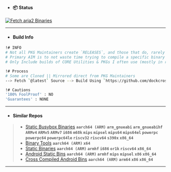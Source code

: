- #### 📦 Status
[![Fetch aria2 Binaries](https://github.com/Azathothas/Static-Binaries/actions/workflows/aria2_fetcher.yaml/badge.svg)](https://github.com/Azathothas/Static-Binaries/actions/workflows/aria2_fetcher.yaml)

---
- #### Build Info
```bash
!# INFO
# Not all PKG Maintainers create `RELEASES`, and those that do, rarely create for all `ARCH` 
# Primary AIM is to not waste time trying to compile a specific binary for a specific ARCH
# Only Include builds of CORE Utilities & PKGs I often use (mostly in restricted environments)

!# Process
# Some are Cloned || Mirrored direct from PKG Maintainers
--> Fetch `@latest` Source --> Build Using `https://github.com/dockcross/dockcross` for each 'ARCH'

!# Cautions
'100% FoolProof' : NO
'Guarantees' : NONE
```
---
- #### Similar Repos
> - [Static Busybox Binaries](https://github.com/Azathothas/Busybox-Static-Binaries) **`aarch64 (ARM)` `arm_gnueabi` `arm_gnueabihf` `ARMv4` `ARMv5` `ARMv7` `i686` `m68k` `mips` `mipsel` `mips64` `mips64el` `powerpc` `powerpc64` `powerpc64le` `riscv32` `riscv64` `s390x` `x86_64`**
> - [Binary Tools](https://github.com/mosajjal/binary-tools) **`aarch64 (ARM)` `x64`**
> - [Static Binaries](https://github.com/ryanwoodsmall/static-binaries) **`aarch64 (ARM)` `armhf` `i686` `or1k` `riscv64` `x86_64`**
> - [Android Static Bins](https://github.com/bol-van/bins) **`aarch64 (ARM)` `armhf` `mips` `mipsel` `x86` `x86_64`**
> - [Cross Compiled Android Bins](https://github.com/Zackptg5/Cross-Compiled-Binaries-Android) **`aarch64 (ARM)` `arm64` `x86` `x86_64`** 
---
